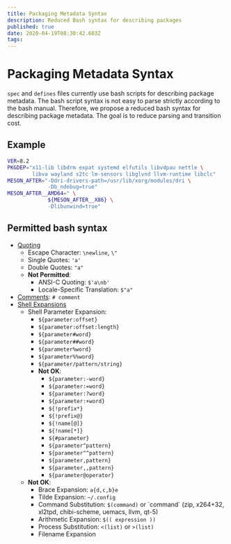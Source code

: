 ```yaml
---
title: Packaging Metadata Syntax
description: Reduced Bash syntax for describing packages
published: true
date: 2020-04-19T08:30:42.603Z
tags: 
---
```


# Packaging Metadata Syntax
`spec` and `defines` files currently use bash scripts for describing package metadata. The bash script syntax is not easy to parse strictly according to the bash manual. Therefore, we propose a reduced bash syntax for describing package metadata. The goal is to reduce parsing and transition cost.

## Example

```bash
VER=8.2
PKGDEP="x11-lib libdrm expat systemd elfutils libvdpau nettle \
        libva wayland s2tc lm-sensors libglvnd llvm-runtime libclc"
MESON_AFTER="-Ddri-drivers-path=/usr/lib/xorg/modules/dri \
             -Db_ndebug=true" 
MESON_AFTER__AMD64=" \
             ${MESON_AFTER__X86} \
             -Dlibunwind=true"
```


## Permitted bash syntax

* [Quoting](https://www.gnu.org/software/bash/manual/bash.html#Quoting)
  * Escape Character: `\newline`, `\"`
  * Single Quotes: `'a'`
  * Double Quotes: `"a"`
  * **Not Permitted**:
  	* ANSI-C Quoting: `$'a\nb'`
   	*	Locale-Specific Translation: `$"a"`
* [Comments](https://www.gnu.org/software/bash/manual/bash.html#Comments): `# comment`
* [Shell Expansions](https://www.gnu.org/software/bash/manual/bash.html#Shell-Expansions)
  * Shell Parameter Expansion:
  	* `${parameter:offset}`
    * `${parameter:offset:length}`
    * `${parameter#word}`
    * `${parameter##word}`
    * `${parameter%word}`
    * `${parameter%%word}`
    * `${parameter/pattern/string}`
  	* **Not OK**:
      * `${parameter:-word}`
      * `${parameter:=word}`
      * `${parameter:?word}`
      * `${parameter:+word}`
      * `${!prefix*}`
      * `${!prefix@}`
      * `${!name[@]}`
      * `${!name[*]}`
      * `${#parameter}`
      * `${parameter^pattern}`
      * `${parameter^^pattern}`
      * `${parameter,pattern}`
      * `${parameter,,pattern}`
      * `${parameter@operator}`
  * **Not OK**:
  	* Brace Expansion: `a{d,c,b}e`
    * Tilde Expansion: `~/.config`
    * Command Substitution: `$(command)` or \`command\` (zip, x264+32, xl2tpd, chibi-scheme, uemacs, llvm, qt-5)
    * Arithmetic Expansion: `$(( expression ))`
    * Process Substitution: `<(list)` or `>(list)`
    * Filename Expansion


